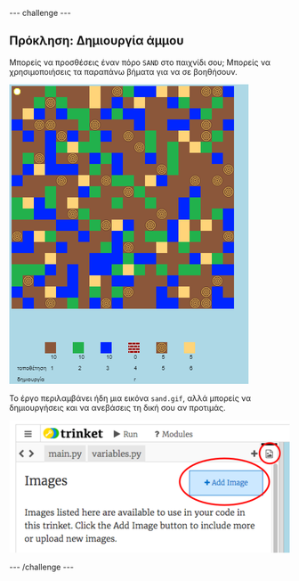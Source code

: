 --- challenge ---

## Πρόκληση: Δημιουργία άμμου

Μπορείς να προσθέσεις έναν πόρο `SAND` στο παιχνίδι σου; Μπορείς να χρησιμοποιήσεις τα παραπάνω βήματα για να σε βοηθήσουν.

![screenshot](images/craft-sand.png)

Το έργο περιλαμβάνει ήδη μια εικόνα `sand.gif`, αλλά μπορείς να δημιουργήσεις και να ανεβάσεις τη δική σου αν προτιμάς.

![screenshot](images/craft-upload.png)

--- /challenge ---